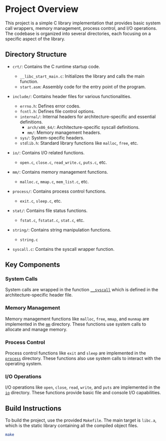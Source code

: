 # Project Overview

This project is a simple C library implementation that provides basic system call wrappers, memory management, process control, and I/O operations. The codebase is organized into several directories, each focusing on a specific aspect of the library.

## Directory Structure

- `crt/`: Contains the C runtime startup code.
  - `__libc_start_main.c`: Initializes the library and calls the main function.
  - `start.asm`: Assembly code for the entry point of the program.

- `include/`: Contains header files for various functionalities.
  - `errno.h`: Defines error codes.
  - `fcntl.h`: Defines file control options.
  - `internal/`: Internal headers for architecture-specific and essential definitions.
    - `arch/x86_64/`: Architecture-specific syscall definitions.
    - `mm/`: Memory management headers.
  - `sys/`: System-specific headers.
  - `stdlib.h`: Standard library functions like `malloc`, `free`, etc.

- `io/`: Contains I/O related functions.
  - `open.c`, `close.c`, `read_write.c`, `puts.c`, etc.

- `mm/`: Contains memory management functions.
  - `malloc.c`, `mmap.c`, `mem_list.c`, etc.

- `process/`: Contains process control functions.
  - `exit.c`, `sleep.c`, etc.

- `stat/`: Contains file status functions.
  - `fstat.c`, `fstatat.c`, `stat.c`, etc.

- `string/`: Contains string manipulation functions.
  - `string.c`

- `syscall.c`: Contains the syscall wrapper function.

## Key Components

### System Calls

System calls are wrapped in the function [`__syscall`](include/internal/arch/x86_64/syscall_arch.h) which is defined in the architecture-specific header file.

### Memory Management

Memory management functions like `malloc`, `free`, `mmap`, and `munmap` are implemented in the [`mm`](mm) directory. These functions use system calls to allocate and manage memory.

### Process Control

Process control functions like `exit` and `sleep` are implemented in the [`process`](process) directory. These functions also use system calls to interact with the operating system.

### I/O Operations

I/O operations like `open`, `close`, `read`, `write`, and `puts` are implemented in the [`io`](io) directory. These functions provide basic file and console I/O capabilities.

## Build Instructions

To build the project, use the provided `Makefile`. The main target is `libc.a`, which is the static library containing all the compiled object files.

```sh
make
